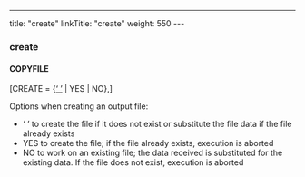 ---
title: "create"
linkTitle: "create"
weight: 550
---<span id="create"></span>

### create

#### COPYFILE

[CREATE = {<u>‘ ’</u> &#124; YES &#124; NO},]

Options when creating an output file:

- ‘ ’ to create the
    file if it does not exist or substitute the file data if the file already
    exists
- YES to create the
    file; if the file already exists, execution is aborted
- NO to work on an
    existing file; the data received is substituted for the existing data.
    If the file does not exist, execution is aborted
